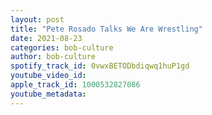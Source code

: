 ```yaml
---
layout: post
title: "Pete Rosado Talks We Are Wrestling"
date: 2021-08-23
categories: bob-culture
author: bob-culture
spotify_track_id: 0vwxBETODbdiqwq1huP1gd
youtube_video_id: 
apple_track_id: 1000532827086
youtube_metadata: 
---
```

